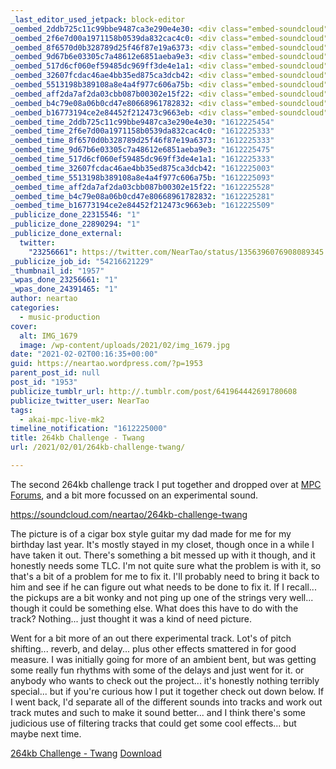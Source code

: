 ```yaml
---
_last_editor_used_jetpack: block-editor
_oembed_2ddb725c11c99bbe9487ca3e290e4e30: <div class="embed-soundcloud"><iframe title="Aboriginal Dream by NearTao" width="500" height="450" scrolling="no" frameborder="no" src="https://w.soundcloud.com/player/?visual=true&url=https%3A%2F%2Fapi.soundcloud.com%2Fplaylists%2F1171044361&show_artwork=true&maxwidth=500&maxheight=750&dnt=1"></iframe></div>
_oembed_2f6e7d00a1971158b0539da832cac4c0: <div class="embed-soundcloud"><iframe title="Out From No Where by NearTao" width="500" height="450" scrolling="no" frameborder="no" src="https://w.soundcloud.com/player/?visual=true&url=https%3A%2F%2Fapi.soundcloud.com%2Fplaylists%2F1171188478&show_artwork=true&maxwidth=500&maxheight=750&dnt=1"></iframe></div>
_oembed_8f6570d0b328789d25f46f87e19a6373: <div class="embed-soundcloud"><iframe title="This is House Music by NearTao" width="500" height="450" scrolling="no" frameborder="no" src="https://w.soundcloud.com/player/?visual=true&url=https%3A%2F%2Fapi.soundcloud.com%2Fplaylists%2F1170990028&show_artwork=true&maxwidth=500&maxheight=750&dnt=1"></iframe></div>
_oembed_9d67b6e03305c7a48612e6851aeba9e3: <div class="embed-soundcloud"><iframe title="Eclectic Electronica by NearTao" width="500" height="450" scrolling="no" frameborder="no" src="https://w.soundcloud.com/player/?visual=true&url=https%3A%2F%2Fapi.soundcloud.com%2Fplaylists%2F1171036588&show_artwork=true&maxwidth=500&maxheight=750&dnt=1"></iframe></div>
_oembed_517d6cf060ef59485dc969ff3de4e1a1: <div class="embed-soundcloud"><iframe title="Isolation by NearTao" width="500" height="450" scrolling="no" frameborder="no" src="https://w.soundcloud.com/player/?visual=true&url=https%3A%2F%2Fapi.soundcloud.com%2Fplaylists%2F1170960655&show_artwork=true&maxwidth=500&maxheight=750&dnt=1"></iframe></div>
_oembed_32607fcdac46ae4bb35ed875ca3dcb42: <div class="embed-soundcloud"><iframe title="264Kb Challenge - Twang by NearTao" width="584" height="400" scrolling="no" frameborder="no" src="https://w.soundcloud.com/player/?visual=true&url=https%3A%2F%2Fapi.soundcloud.com%2Ftracks%2F977248288&show_artwork=true&maxwidth=584&maxheight=876&dnt=1"></iframe></div>
_oembed_5513198b389108a8e4a4f977c606a75b: <div class="embed-soundcloud"><iframe title="264Kb Challenge - Twang by NearTao" width="750" height="400" scrolling="no" frameborder="no" src="https://w.soundcloud.com/player/?visual=true&url=https%3A%2F%2Fapi.soundcloud.com%2Ftracks%2F977248288&show_artwork=true&maxwidth=750&maxheight=1000&dnt=1"></iframe></div>
_oembed_aff2da7af2da03cbb087b00302e15f22: <div class="embed-soundcloud"><iframe title="Embrace your Roots by NearTao" width="500" height="450" scrolling="no" frameborder="no" src="https://w.soundcloud.com/player/?visual=true&url=https%3A%2F%2Fapi.soundcloud.com%2Fplaylists%2F1171027825&show_artwork=true&maxwidth=500&maxheight=750&dnt=1"></iframe></div>
_oembed_b4c79e08a06b0cd47e80668961782832: <div class="embed-soundcloud"><iframe title="264Kb Challenge - Twang by NearTao" width="500" height="400" scrolling="no" frameborder="no" src="https://w.soundcloud.com/player/?visual=true&url=https%3A%2F%2Fapi.soundcloud.com%2Ftracks%2F977248288&show_artwork=true&maxwidth=500&maxheight=750&dnt=1"></iframe></div>
_oembed_b16773194ce2e84452f212473c9663eb: <div class="embed-soundcloud"><iframe title="A Passing of Time by NearTao" width="500" height="450" scrolling="no" frameborder="no" src="https://w.soundcloud.com/player/?visual=true&url=https%3A%2F%2Fapi.soundcloud.com%2Fplaylists%2F1171016014&show_artwork=true&maxwidth=500&maxheight=750&dnt=1"></iframe></div>
_oembed_time_2ddb725c11c99bbe9487ca3e290e4e30: "1612225454"
_oembed_time_2f6e7d00a1971158b0539da832cac4c0: "1612225333"
_oembed_time_8f6570d0b328789d25f46f87e19a6373: "1612225333"
_oembed_time_9d67b6e03305c7a48612e6851aeba9e3: "1612225475"
_oembed_time_517d6cf060ef59485dc969ff3de4e1a1: "1612225333"
_oembed_time_32607fcdac46ae4bb35ed875ca3dcb42: "1612225003"
_oembed_time_5513198b389108a8e4a4f977c606a75b: "1612225093"
_oembed_time_aff2da7af2da03cbb087b00302e15f22: "1612225528"
_oembed_time_b4c79e08a06b0cd47e80668961782832: "1612225281"
_oembed_time_b16773194ce2e84452f212473c9663eb: "1612225509"
_publicize_done_22315546: "1"
_publicize_done_22890294: "1"
_publicize_done_external:
  twitter:
    "23256661": https://twitter.com/NearTao/status/1356396076908089345
_publicize_job_id: "54216621229"
_thumbnail_id: "1957"
_wpas_done_23256661: "1"
_wpas_done_24391465: "1"
author: neartao
categories:
  - music-production
cover:
  alt: IMG_1679
  image: /wp-content/uploads/2021/02/img_1679.jpg
date: "2021-02-02T00:16:35+00:00"
guid: https://neartao.wordpress.com/?p=1953
parent_post_id: null
post_id: "1953"
publicize_tumblr_url: http://.tumblr.com/post/641964442691780608
publicize_twitter_user: NearTao
tags:
  - akai-mpc-live-mk2
timeline_notification: "1612225000"
title: 264kb Challenge - Twang
url: /2021/02/01/264kb-challenge-twang/

---
```

The second 264kb challenge track I put together and dropped over at [MPC Forums](https://www.mpc-forums.com/viewtopic.php?f=7&t=210304), and a bit more focussed on an experimental sound.

https://soundcloud.com/neartao/264kb-challenge-twang

The picture is of a cigar box style guitar my dad made for me for my birthday last year. It's mostly stayed in my closet, though once in a while I have taken it out. There's something a bit messed up with it though, and it honestly needs some TLC. I'm not quite sure what the problem is with it, so that's a bit of a problem for me to fix it. I'll probably need to bring it back to him and see if he can figure out what needs to be done to fix it. If I recall... the pickups are a bit wonky and not ping up one of the strings very well... though it could be something else. What does this have to do with the track? Nothing... just thought it was a kind of need picture.

Went for a bit more of an out there experimental track. Lot's of pitch shifting... reverb, and delay... plus other effects smattered in for good measure. I was initially going for more of an ambient bent, but was getting some really fun rhythms with some of the delays and just went for it. or anybody who wants to check out the project... it's honestly nothing terribly special... but if you're curious how I put it together check out down below. If I went back, I'd separate all of the different sounds into tracks and work out track mutes and such to make it sound better... and I think there's some judicious use of filtering tracks that could get some cool effects... but maybe next time.

[264kb Challenge - Twang](/wp-content/uploads/2021/02/264kb-challenge-twang.zip) [Download](/wp-content/uploads/2021/02/264kb-challenge-twang.zip)
